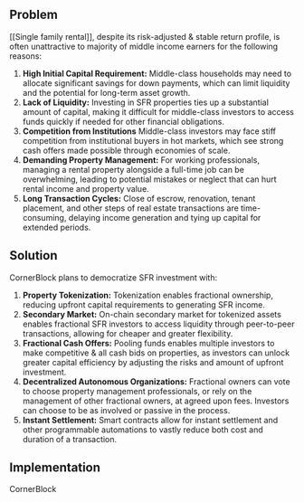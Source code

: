 ## Problem
[[Single family rental]], despite its risk-adjusted & stable return profile, is often unattractive to majority of middle income earners for the following reasons:

1. **High Initial Capital Requirement:** Middle-class households may need to allocate significant savings for down payments, which can limit liquidity and the potential for long-term asset growth.
2. **Lack of Liquidity:** Investing in SFR properties ties up a substantial amount of capital, making it difficult for middle-class investors to access funds quickly if needed for other financial obligations.
3. **Competition from Institutions** Middle-class investors may face stiff competition from institutional buyers in hot markets, which see strong cash offers made possible through economies of scale.
4. **Demanding Property Management:** For working professionals, managing a rental property alongside a full-time job can be overwhelming, leading to potential mistakes or neglect that can hurt rental income and property value.
5. **Long Transaction Cycles:** Close of escrow, renovation, tenant placement, and other steps of real estate transactions are time-consuming, delaying income generation and tying up capital for extended periods.

## Solution
CornerBlock plans to democratize SFR investment with:

1. **Property Tokenization:** Tokenization enables fractional ownership, reducing upfront capital requirements to generating SFR income.
2. **Secondary Market:** On-chain secondary market for tokenized assets enables fractional SFR investors to access liquidity through peer-to-peer transactions, allowing for cheaper and greater flexibility.
3. **Fractional Cash Offers:** Pooling funds enables multiple investors to make competitive & all cash bids on properties, as investors can unlock greater capital efficiency by adjusting the risks and amount of upfront investment.
4. **Decentralized Autonomous Organizations:** Fractional owners can vote to choose property management professionals, or rely on the management of other fractional owners, at agreed upon fees. Investors can choose to be as involved or passive in the process.
5. **Instant Settlement:** Smart contracts allow for instant settlement and other programmable automations to vastly reduce both cost and duration of a transaction.

## Implementation
CornerBlock